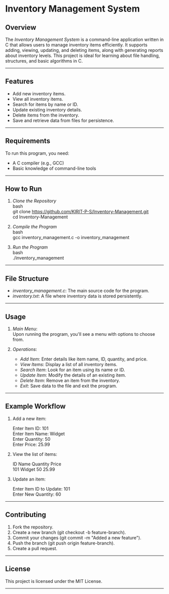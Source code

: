 # Inventory Management System  

## Overview  
The *Inventory Management System* is a command-line application written in C that allows users to manage inventory items efficiently. It supports adding, viewing, updating, and deleting items, along with generating reports about inventory levels. This project is ideal for learning about file handling, structures, and basic algorithms in C.  

---

## Features  
- Add new inventory items.  
- View all inventory items.  
- Search for items by name or ID.  
- Update existing inventory details.  
- Delete items from the inventory.  
- Save and retrieve data from files for persistence.  

---

## Requirements  
To run this program, you need:  
- A C compiler (e.g., GCC)  
- Basic knowledge of command-line tools  

---

## How to Run  

1. *Clone the Repository*  
   bash  
   git clone https://github.com/KIRIT-P-S/Inventory-Management.git  
   cd Inventory-Management  
     

2. *Compile the Program*  
   bash  
   gcc inventory_management.c -o inventory_management  
     

3. *Run the Program*  
   bash  
   ./inventory_management  
     

---

## File Structure  

- *inventory_management.c*: The main source code for the program.  
- *inventory.txt*: A file where inventory data is stored persistently.  

---

## Usage  

1. *Main Menu*:  
   Upon running the program, you'll see a menu with options to choose from.  

2. *Operations*:  
   - *Add Item*: Enter details like item name, ID, quantity, and price.  
   - *View Items*: Display a list of all inventory items.  
   - *Search Item*: Look for an item using its name or ID.  
   - *Update Item*: Modify the details of an existing item.  
   - *Delete Item*: Remove an item from the inventory.  
   - *Exit*: Save data to the file and exit the program.  

---

## Example Workflow  

1. Add a new item:  
     
   Enter Item ID: 101  
   Enter Item Name: Widget  
   Enter Quantity: 50  
   Enter Price: 25.99  
     

2. View the list of items:  
     
   ID    Name      Quantity    Price  
   101   Widget    50          25.99  
     

3. Update an item:  
     
   Enter Item ID to Update: 101  
   Enter New Quantity: 60  
     

---

## Contributing  

1. Fork the repository.  
2. Create a new branch (git checkout -b feature-branch).  
3. Commit your changes (git commit -m "Added a new feature").  
4. Push the branch (git push origin feature-branch).  
5. Create a pull request.  

---

## License  

This project is licensed under the MIT License.  

---

